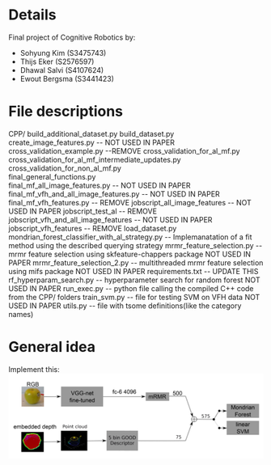 # Details
Final project of Cognitive Robotics by:
<ul>
  <li>Sohyung Kim (S3475743)</li>
  <li>Thijs Eker (S2576597)</li>
  <li>Dhawal Salvi (S4107624)</liv>
  <li>Ewout Bergsma (S3441423)</li>
</ul>

# File descriptions
CPP/
build_additional_dataset.py	
build_dataset.py	
create_image_features.py -- NOT USED IN PAPER
cross_validation_example.py --REMOVE
cross_validation_for_al_mf.py
cross_validation_for_al_mf_intermediate_updates.py	
cross_validation_for_non_al_mf.py	
final_general_functions.py	
final_mf_all_image_features.py	-- NOT USED IN PAPER
final_mf_vfh_and_all_image_features.py	-- NOT USED IN PAPER
final_mf_vfh_features.py	-- REMOVE
jobscript_all_image_features	-- NOT USED IN PAPER
jobscript_test_al	-- REMOVE
jobscript_vfh_and_all_image_features	-- NOT USED IN PAPER
jobscript_vfh_features	-- REMOVE
load_dataset.py
mondrian_forest_classifier_with_al_strategy.py -- Implemanatation of a fit method using the described querying strategy
mrmr_feature_selection.py -- mrmr feature selection using skfeature-chappers package NOT USED IN PAPER
mrmr_feature_selection_2.py	-- multithreaded mrmr feature selection using mifs package NOT USED IN PAPER
requirements.txt	-- UPDATE THIS
rf_hyperparam_search.py	 -- hyperparameter search for random forest NOT USED IN PAPER
run_exec.py	-- python file calling the compiled C++ code from the CPP/ folders
train_svm.py	-- file for testing SVM on VFH data NOT USED IN PAPER
utils.py	-- file with tsome definitions(like the category names)

# General idea
Implement this:
![Proposed pipeline](OurProposedPipeline.png)
